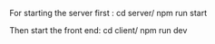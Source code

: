 For starting the server first : 
cd server/
npm run start


Then start the front end:
cd client/
npm run dev

